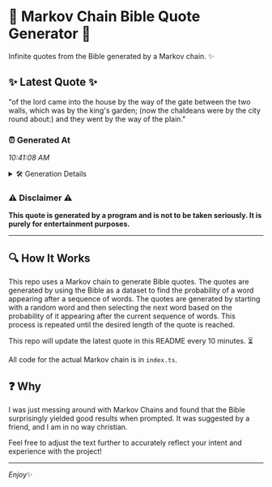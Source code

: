 # 📖 Markov Chain Bible Quote Generator 📖

Infinite quotes from the Bible generated by a Markov chain. ✨

## ✨ Latest Quote ✨
"of the lord came into the house by the way of the gate between the two walls, which was by the king's garden; (now the chaldeans were by the city round about:) and they went by the way of the plain."

### ⏰ Generated At
*10:41:08 AM*

<details>
    <summary>🛠️ Generation Details</summary>
    <p>
        <strong>🌱 Seed:</strong> of<br>
        <strong>🔄 Iterations:</strong> 40<br>
        <strong>📜 Context History:</strong><br>[ of ]: the<br>[ of, the ]: lord<br>[ of, the, lord ]: came<br>[ of, the, lord, came ]: into<br>[ of, the, lord, came, into ]: the<br>[ of, the, lord, came, into, the ]: house<br>[ the, lord, came, into, the, house ]: by<br>[ lord, came, into, the, house, by ]: the<br>[ came, into, the, house, by, the ]: way<br>[ into, the, house, by, the, way ]: of<br>[ the, house, by, the, way, of ]: the<br>[ house, by, the, way, of, the ]: gate<br>[ by, the, way, of, the, gate ]: between<br>[ the, way, of, the, gate, between ]: the<br>[ way, of, the, gate, between, the ]: two<br>[ of, the, gate, between, the, two ]: walls,<br>[ the, gate, between, the, two, walls, ]: which<br>[ gate, between, the, two, walls,, which ]: was<br>[ between, the, two, walls,, which, was ]: by<br>[ the, two, walls,, which, was, by ]: the<br>[ two, walls,, which, was, by, the ]: king's<br>[ walls,, which, was, by, the, king's ]: garden;<br>[ which, was, by, the, king's, garden; ]: (now<br>[ was, by, the, king's, garden;, (now ]: the<br>[ by, the, king's, garden;, (now, the ]: chaldeans<br>[ the, king's, garden;, (now, the, chaldeans ]: were<br>[ king's, garden;, (now, the, chaldeans, were ]: by<br>[ garden;, (now, the, chaldeans, were, by ]: the<br>[ (now, the, chaldeans, were, by, the ]: city<br>[ the, chaldeans, were, by, the, city ]: round<br>[ chaldeans, were, by, the, city, round ]: about:)<br>[ were, by, the, city, round, about:) ]: and<br>[ by, the, city, round, about:), and ]: they<br>[ the, city, round, about:), and, they ]: went<br>[ city, round, about:), and, they, went ]: by<br>[ round, about:), and, they, went, by ]: the<br>[ about:), and, they, went, by, the ]: way<br>[ and, they, went, by, the, way ]: of<br>[ they, went, by, the, way, of ]: the<br>[ went, by, the, way, of, the ]: plain.<br>
    </p>
</details>

### ⚠️ Disclaimer ⚠️
**This quote is generated by a program and is not to be taken seriously. It is purely for entertainment purposes.**

---

## 🔍 How It Works

This repo uses a Markov chain to generate Bible quotes. The quotes are generated by using the Bible as a dataset to find the probability of a word appearing after a sequence of words. The quotes are generated by starting with a random word and then selecting the next word based on the probability of it appearing after the current sequence of words. This process is repeated until the desired length of the quote is reached.

This repo will update the latest quote in this README every 10 minutes. ⏳

All code for the actual Markov chain is in `index.ts`.

## ❓ Why

I was just messing around with Markov Chains and found that the Bible surprisingly yielded good results when prompted. 
It was suggested by a friend, and I am in no way christian.

Feel free to adjust the text further to accurately reflect your intent and experience with the project!

---

*Enjoy*✨
